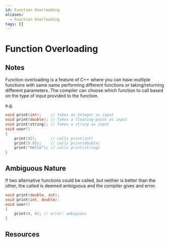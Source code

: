 ```yaml
---
id: Function Overloading
aliases:
  - Function Overloading
tags: []
---
```


# Function Overloading

## Notes

Function overloading is a feature of C++ where you can have multiple functions with same name performing different functions or taking/returning different parameters. The compiler can choose which function to call based on the type of input provided to the function.

e.g.

```cpp
void print(int);    // Takes an Integer as input
void print(double); // Takes a floating-point as input
void print(string); // Takes a string as input
void user()
{
    print(42);      // calls print(int)
    print(9.65);    // calls print(double)
    print("Hello"); // calls print(string)
}
```

## Ambiguous Nature

If two alternative functions could be called, but neither is better than the other, the called is deemed ambiguous and the compiler gives and error.

```cpp
void print(double, int);
void print(int, double);
void user()
{
    print(0, 0); // error: ambiguous
}
```

## Resources
